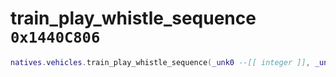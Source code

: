 # train_play_whistle_sequence `0x1440C806`

```lua
natives.vehicles.train_play_whistle_sequence(_unk0 --[[ integer ]], _unk1 --[[ integer ]])
```